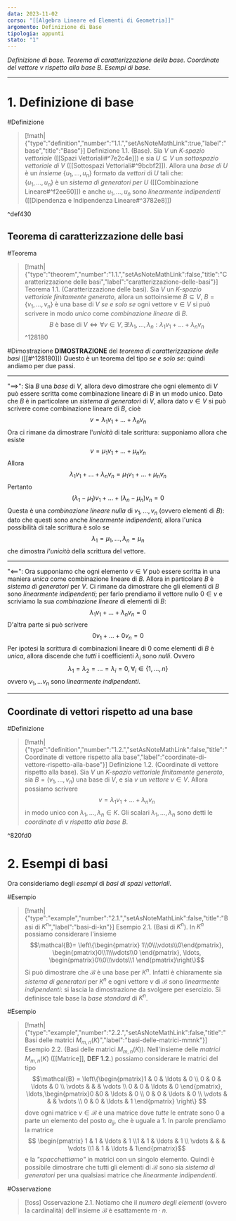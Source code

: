 ```yaml
---
data: 2023-11-02
corso: "[[Algebra Lineare ed Elementi di Geometria]]"
argomento: Definizione di Base
tipologia: appunti
stato: "1"
---
```

*Definizione di base. Teorema di caratterizzazione della base. Coordinate del vettore v rispetto alla base B. Esempi di base.*
- - -
# 1. Definizione di base
#Definizione 
> [!math|{"type":"definition","number":"1.1.","setAsNoteMathLink":true,"label":"base","title":"Base"}] Definizione 1.1. (Base).
> Sia $V$ un *K-spazio vettoriale* ([[Spazi Vettoriali#^7e2c4e]]) e sia $U \subseteq V$ un *sottospazio vettoriale di V* ([[Sottospazi Vettoriali#^9bcbf2]]). 
> Allora una *base di* $U$ è un *insieme* $\{u_1, \ldots, u_n\}$ formato da *vettori* di $U$ tali che:  
> $\{u_1, \ldots, u_n\}$ è un *sistema di generatori per $U$* ([[Combinazione Lineare#^f2ee60]])
> e anche
> $u_1, \ldots, u_n$ sono *linearmente indipendenti* ([[Dipendenza e Indipendenza Lineare#^3782e8]])

^def430

## Teorema di caratterizzazione delle basi
#Teorema 
> [!math|{"type":"theorem","number":"1.1.","setAsNoteMathLink":false,"title":"Caratterizzazione delle basi","label":"caratterizzazione-delle-basi"}] Teorema 1.1. (Caratterizzazione delle basi).
> Sia $V$ un *K-spazio vettoriale finitamente generato*, allora un sottoinsieme $B \subseteq V$, $B = \{v_1, \ldots, v_n\}$ è una base di $V$ *se e solo se* ogni vettore $v \in V$ si può scrivere in modo *unico* come *combinazione lineare* di $B$.
> $$B \text{ è base di }V \iff \forall v \in V, \exists!\lambda_1, \ldots, \lambda_n: \lambda_1v_1+\ldots+\lambda_nv_n $$
^128180

#Dimostrazione 
**DIMOSTRAZIONE** del *teorema di caratterizzazione delle basi* ([[#^128180]])
Questo è un teorema del tipo *se e solo se*: quindi andiamo per due passi.
- - -
"$\implies$": Sia $B$ una *base* di $V$, allora devo dimostrare che ogni elemento di $V$ può essere scritta come combinazione lineare di $B$ in un modo unico.
Dato che $B$ è in particolare un *sistema di generatori* di $V$, allora dato $v \in V$ si può scrivere come combinazione lineare di $B$, cioè
$$
v = \lambda_1v_1+\ldots+\lambda_nv_n
$$
Ora ci rimane da dimostrare l'*unicità* di tale scrittura: supponiamo allora che esiste
$$
v = \mu_1v_1 + \ldots +\mu_n v_n
$$
Allora 
$$
\lambda_1v_1+\ldots+\lambda_n v_n = \mu_1v_1+\ldots+\mu_nv_n
$$
Pertanto
$$
(\lambda_1-\mu_1)v_1+\ldots+(\lambda_n-\mu_n)v_n=0
$$
Questa è una *combinazione lineare nulla* di $v_1, \ldots, v_n$ (ovvero elementi di $B$): dato che questi sono anche *linearmente indipendenti*, allora l'unica possibilità di tale scrittura è solo se
$$
\lambda_1=\mu_1, \ldots,\lambda_n=\mu_n
$$
che dimostra *l'unicità* della scrittura del vettore.
- - -
"$\impliedby$": Ora supponiamo che ogni elemento $v \in V$ può essere scritta in una maniera *unica* come combinazione lineare di $B$. 
Allora in particolare $B$ è *sistema di generatori* per $V$.
Ci rimane da dimostrare che gli elementi di $B$ sono *linearmente indipendenti*; per farlo prendiamo il vettore nullo $0 \in v$ e scriviamo la sua *combinazione lineare* di elementi di $B$:
$$
\lambda_1v_1 + \ldots +\lambda_n v_n = 0
$$
D'altra parte si può scrivere
$$
0 v_1 + \ldots + 0v_n = 0
$$
Per ipotesi la scrittura di combinazioni lineare di $0$ come elementi di $B$ è *unica*, allora discende che *tutti* i coefficienti $\lambda_i$ sono *nulli*. Ovvero
$$
\lambda_1 =\lambda_2 = \ldots = \lambda_i = 0, \forall_i \in \{1, \ldots, n\}
$$
ovvero $v_1, \ldots v_n$ sono *linearmente indipendenti*.
- - -
## Coordinate di vettori rispetto ad una base
#Definizione 
> [!math|{"type":"definition","number":"1.2.","setAsNoteMathLink":false,"title":"Coordinate di vettore rispetto alla base","label":"coordinate-di-vettore-rispetto-alla-base"}] Definizione 1.2. (Coordinate di vettore rispetto alla base).
> Sia $V$ un *K-spazio vettoriale finitamente generato*, sia $B = (v_1, \ldots, v_n)$ una base di $V$, e sia $v$ un *vettore* $v \in V$. Allora possiamo scrivere
> $$v = \lambda_1v_1 + \ldots + \lambda_nv_n $$
> in modo unico con $\lambda_1, \ldots, \lambda_n \in K$. 
> Gli scalari $\lambda_1, \ldots, \lambda_n$ sono detti le *coordinate di* $v$ *rispetto alla base* $B$.
> 
^820fd0
# 2. Esempi di basi
Ora consideriamo degli *esempi* di *basi di spazi vettoriali*.

#Esempio 
> [!math|{"type":"example","number":"2.1.","setAsNoteMathLink":false,"title":"Basi di $K^n$","label":"basi-di-kn"}] Esempio 2.1. (Basi di $K^n$).
> In $K^n$ possiamo considerare l'insieme
> $$\mathcal{B}= \left\{\begin{pmatrix} 1\\0\\\vdots\\0\end{pmatrix}, \begin{pmatrix}0\\1\\\vdots\\0 \end{pmatrix}, \ldots, \begin{pmatrix}0\\0\\\vdots\\1 \end{pmatrix}\right\}$$
> Si può dimostrare che $\mathcal{B}$ è una base per $K^n$. 
> Infatti è chiaramente sia *sistema di generatori* per $K^n$ e ogni vettore $v$ di $\mathcal{B}$ sono *linearmente indipendenti*: si lascia la dimostrazione da svolgere per esercizio.
> Si definisce tale base la *base standard* di $K^n$.

#Esempio 
> [!math|{"type":"example","number":"2.2.","setAsNoteMathLink":false,"title":"Basi delle matrici $M_{m,n}(K)$","label":"basi-delle-matrici-mmnk"}] Esempio 2.2. (Basi delle matrici $M_{m,n}(K)$).
> Nell'insieme delle *matrici* $M_{m,n}(K)$ ([[Matrice]], **DEF 1.2.**) possiamo considerare le matrici del tipo
> $$\mathcal{B} = \left\{\begin{pmatrix}1 & 0 & \ldots & 0 \\ 0 & 0 & \ldots & 0 \\ \vdots &  & & \vdots \\ 0 & 0 & \ldots & 0 \end{pmatrix}, \ldots,\begin{pmatrix}0 &0 & \ldots & 0 \\ 0 & 0 & \ldots & 0 \\ \vdots & & & \vdots \\ 0 & 0 & \ldots & 1 \end{pmatrix} \right\} $$
> dove ogni matrice $v \in \mathcal{B}$ è una matrice dove *tutte* le entrate sono $0$ a parte un elemento del posto $a_{ij}$, che è uguale a $1$. 
> In parole prendiamo la matrice 
> $$ \begin{pmatrix} 1 & 1 & \ldots & 1 \\1 & 1 & \ldots & 1 \\ \vdots & & & \vdots \\1 & 1 & \ldots & 1\end{pmatrix}$$
> e la *"spacchettiamo"* in matrici con un singolo elemento. Quindi è possibile dimostrare che tutti gli elementi di $\mathcal{B}$ sono sia *sistema di generatori* per una qualsiasi matrice che *linearmente indipendenti*.

#Osservazione 
> [!oss] Osservazione 2.1.
Notiamo che il *numero degli elementi* (ovvero la cardinalità) dell'insieme $\mathcal{B}$ è esattamente $m \cdot n$. 
